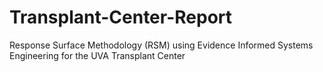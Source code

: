 # Transplant-Center-Report
Response Surface Methodology (RSM) using Evidence Informed Systems Engineering for the UVA Transplant Center
